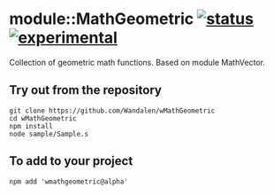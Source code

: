 
# module::MathGeometric [![status](https://github.com/Wandalen/wMathGeometric/workflows/publish/badge.svg)](https://github.com/Wandalen/wMathGeometric/actions?query=workflow%3Apublish) [![experimental](https://img.shields.io/badge/stability-experimental-orange.svg)](https://github.com/emersion/stability-badges#experimental)

Collection of geometric math functions. Based on module MathVector.

## Try out from the repository
```
git clone https://github.com/Wandalen/wMathGeometric
cd wMathGeometric
npm install
node sample/Sample.s
```

## To add to your project
```
npm add 'wmathgeometric@alpha'
```

